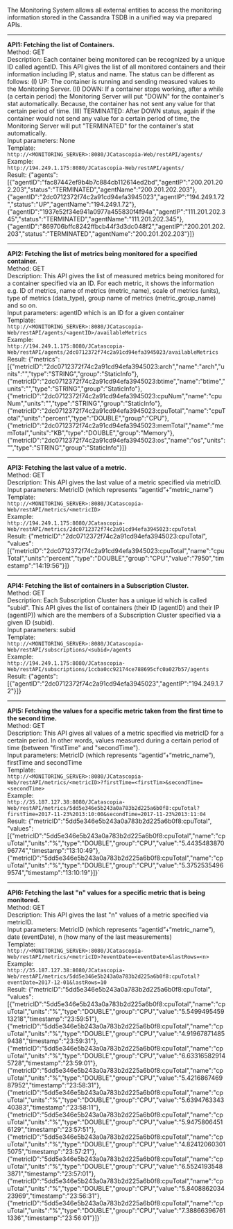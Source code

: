 The Monitoring System allows all external entities to access the monitoring information stored in the Cassandra TSDB in a unified way via prepared APIs. 
***
**API1: Fetching the list of Containers.**
<br />Method: GET
<br />Description: Each container being monitored can be recognized by a unique ID called agentID. This API gives the list of all monitored containers and their information including IP, status and name. The status can be different as follows: (I) UP: The container is running and sending measured values to the Monitoring Server. (II) DOWN: If a container stops working, after a while (a certain period) the Monitoring Server will put "DOWN" for the container's stat automatically. Because, the container has not sent any value for that certain period of time. (III) TERMINATED: After DOWN status, again if the container would not send any value for a certain period of time, the Monitoring Server will put "TERMINATED" for the container's stat automatically.
<br />Input parameters: None
<br />Template: <br />`http://<MONITORING_SERVER>:8080/JCatascopia-Web/restAPI/agents/`
<br />Example:	<br />`http://194.249.1.175:8080/JCatascopia-Web/restAPI/agents/`
<br />Result:
{"agents":[{"agentID":"fac87442ef9b4b7c884cb112614ed2bd","agentIP":"200.201.202.203","status":"TERMINATED","agentName":"200.201.202.203"},{"agentID":"2dc0712372f74c2a91cd94efa3945023","agentIP":"194.249.1.72","status":"UP","agentName":"194.249.1.72"},{"agentID":"1937e52f34e941a0977a455830f4f94a","agentIP":"111.201.202.345","status":"TERMINATED","agentName":"111.201.202.345"},{"agentID":"869706bffc8242ffbcb44f3d3dc048f2","agentIP":"200.201.202.203","status":"TERMINATED","agentName":"200.201.202.203"}]}
***
**API2: Fetching the list of metrics being monitored for a specified container.**
<br />Method: GET
<br />Description: This API gives the list of measured metrics being monitored for a container specified via an ID. For each metric, it shows the information e.g. ID of metrics, name of metrics (metric_name), scale of metrics (units), type of metrics (data_type), group name of metrics (metric_group_name) and so on.
<br />Input parameters: agentID which is an ID for a given container
<br />Template: <br />`http://<MONITORING_SERVER>:8080/JCatascopia-Web/restAPI/agents/<agentID>/availableMetrics`
<br />Example: <br />`http://194.249.1.175:8080/JCatascopia-Web/restAPI/agents/2dc0712372f74c2a91cd94efa3945023/availableMetrics`
<br />Result: 
{"metrics":[{"metricID":"2dc0712372f74c2a91cd94efa3945023:arch","name":"arch","units":"","type":"STRING","group":"StaticInfo"},{"metricID":"2dc0712372f74c2a91cd94efa3945023:btime","name":"btime","units":"","type":"STRING","group":"StaticInfo"},{"metricID":"2dc0712372f74c2a91cd94efa3945023:cpuNum","name":"cpuNum","units":"","type":"STRING","group":"StaticInfo"},{"metricID":"2dc0712372f74c2a91cd94efa3945023:cpuTotal","name":"cpuTotal","units":"percent","type":"DOUBLE","group":"CPU"},{"metricID":"2dc0712372f74c2a91cd94efa3945023:memTotal","name":"memTotal","units":"KB","type":"DOUBLE","group":"Memory"},{"metricID":"2dc0712372f74c2a91cd94efa3945023:os","name":"os","units":"","type":"STRING","group":"StaticInfo"}]}
***
**API3: Fetching the last value of a metric.**
<br />Method: GET
<br />Description: This API gives the last value of a metric specified via metricID.
<br />Input parameters: MetricID (which represents  “agentid”+“metric_name”)
<br />Template: <br />`http://<MONITORING_SERVER>:8080/JCatascopia-Web/restAPI/metrics/<metricID>`
<br />Example: <br />`http://194.249.1.175:8080/JCatascopia-Web/restAPI/metrics/2dc0712372f74c2a91cd94efa3945023:cpuTotal`
<br />Result:
{"metricID":"2dc0712372f74c2a91cd94efa3945023:cpuTotal", "values":[{"metricID":"2dc0712372f74c2a91cd94efa3945023:cpuTotal","name":"cpuTotal","units":"percent","type":"DOUBLE","group":"CPU","value":"7950","timestamp":"14:19:56"}]}
***
**API4: Fetching the list of containers in a Subscription Cluster.**
<br />Method: GET
<br />Description: Each Subscription Cluster has a unique id which is called "subid". This API gives the list of containers (their ID (agentID) and their IP (agentIP)) which are the members of a Subscription Cluster specified via a given ID (subid).
<br />Input parameters: subid
<br />Template: <br />`http://<MONITORING_SERVER>:8080/JCatascopia-Web/restAPI/subscriptions/<subid>/agents`
<br />Example: <br />`http://194.249.1.175:8080/JCatascopia-Web/restAPI/subscriptions/1ccba0cc92174ce788695cfc0a027b57/agents`
<br />Result: 
{"agents":[{"agentID":"2dc0712372f74c2a91cd94efa3945023","agentIP":"194.249.1.72"}]}
***
**API5: Fetching the values for a specific metric taken from the first time to the second time.**
<br />Method: GET
<br />Description: This API gives all values of a metric specified via metricID for a certain period. In other words, values measured during a certain period of time (between "firstTime" and "secondTime").
<br />Input parameters: MetricID (which represents  “agentid”+“metric_name”), firstTime and secondTime
<br />Template: <br />`http://<MONITORING_SERVER>:8080/JCatascopia-Web/restAPI/metrics/<metricID>?firstTime=<firstTim>&secondTime=<secondTime>`
<br />Example: <br />`http://35.187.127.38:8080/JCatascopia-Web/restAPI/metrics/5dd5e346e5b243a0a783b2d225a6b0f8:cpuTotal?firstTime=2017-11-23%2013:10:00&secondTime=2017-11-23%2013:11:04`
<br />Result: 
{"metricID":"5dd5e346e5b243a0a783b2d225a6b0f8:cpuTotal", "values":[{"metricID":"5dd5e346e5b243a0a783b2d225a6b0f8:cpuTotal","name":"cpuTotal","units":"%","type":"DOUBLE","group":"CPU","value":"5.443548387096774","timestamp":"13:10:49"},{"metricID":"5dd5e346e5b243a0a783b2d225a6b0f8:cpuTotal","name":"cpuTotal","units":"%","type":"DOUBLE","group":"CPU","value":"5.37525354969574","timestamp":"13:10:19"}]}`
***
**API6: Fetching the last "n" values for a specific metric that is being monitored.**
<br />Method: GET
<br />Description: This API gives the last "n" values of a metric specified via metricID.
<br />Input parameters: MetricID (which represents  “agentid”+“metric_name”), date (eventDate), n (how many of the last measurements)
<br />Template: <br />`http://<MONITORING_SERVER>:8080/JCatascopia-Web/restAPI/metrics/<metricID>?eventDate=<eventDate>&lastRows=<n>`
<br />Example: <br />`http://35.187.127.38:8080/JCatascopia-Web/restAPI/metrics/5dd5e346e5b243a0a783b2d225a6b0f8:cpuTotal?eventDate=2017-12-01&lastRows=10`
<br />Result: 
{"metricID":"5dd5e346e5b243a0a783b2d225a6b0f8:cpuTotal", "values":[{"metricID":"5dd5e346e5b243a0a783b2d225a6b0f8:cpuTotal","name":"cpuTotal","units":"%","type":"DOUBLE","group":"CPU","value":"5.549949545913218","timestamp":"23:59:51"},{"metricID":"5dd5e346e5b243a0a783b2d225a6b0f8:cpuTotal","name":"cpuTotal","units":"%","type":"DOUBLE","group":"CPU","value":"4.919678714859438","timestamp":"23:59:31"},{"metricID":"5dd5e346e5b243a0a783b2d225a6b0f8:cpuTotal","name":"cpuTotal","units":"%","type":"DOUBLE","group":"CPU","value":"6.633165829145728","timestamp":"23:59:01"},{"metricID":"5dd5e346e5b243a0a783b2d225a6b0f8:cpuTotal","name":"cpuTotal","units":"%","type":"DOUBLE","group":"CPU","value":"5.421686746987952","timestamp":"23:58:31"},{"metricID":"5dd5e346e5b243a0a783b2d225a6b0f8:cpuTotal","name":"cpuTotal","units":"%","type":"DOUBLE","group":"CPU","value":"5.639476334340383","timestamp":"23:58:11"},{"metricID":"5dd5e346e5b243a0a783b2d225a6b0f8:cpuTotal","name":"cpuTotal","units":"%","type":"DOUBLE","group":"CPU","value":"5.94758064516129","timestamp":"23:57:51"},{"metricID":"5dd5e346e5b243a0a783b2d225a6b0f8:cpuTotal","name":"cpuTotal","units":"%","type":"DOUBLE","group":"CPU","value":"4.824120603015075","timestamp":"23:57:21"},{"metricID":"5dd5e346e5b243a0a783b2d225a6b0f8:cpuTotal","name":"cpuTotal","units":"%","type":"DOUBLE","group":"CPU","value":"6.55241935483871","timestamp":"23:57:01"},{"metricID":"5dd5e346e5b243a0a783b2d225a6b0f8:cpuTotal","name":"cpuTotal","units":"%","type":"DOUBLE","group":"CPU","value":"5.840886203423969","timestamp":"23:56:31"},{"metricID":"5dd5e346e5b243a0a783b2d225a6b0f8:cpuTotal","name":"cpuTotal","units":"%","type":"DOUBLE","group":"CPU","value":"7.388663967611336","timestamp":"23:56:01"}]}`
